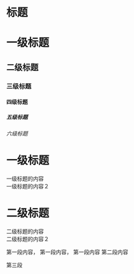 
# 标题
# 一级标题
## 二级标题
### 三级标题
#### 四级标题
##### 五级标题
###### 六级标题

# 一级标题
一级标题的内容  
一级标题的内容２
# 二级标题
二级标题的内容  
二级标题的内容２

第一段内容， 第一段内容，  第一段内容
第二段内容

第三段

